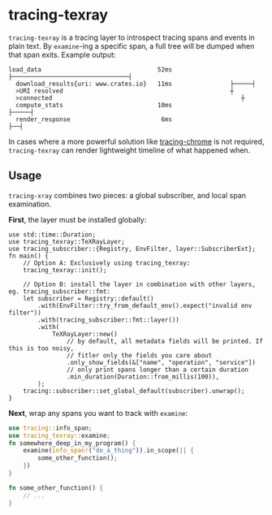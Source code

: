 # tracing-texray

`tracing-texray` is a tracing layer to introspect tracing spans and events in plain text. By `examine`-ing
a specific span, a full tree will be dumped when that span exits. Example output:

```text
load_data                                52ms ├────────────────────────────────┤
  download_results{uri: www.crates.io}   11ms                ├─────┤
  >URI resolved                                              ┼
  >connected                                                    ┼
  compute_stats                          10ms                        ├─────┤
  render_response                         6ms                               ├──┤
```

In cases where a more powerful solution like [tracing-chrome](https://crates.io/crates/tracing-chrome) is not required,
`tracing-texray` can render lightweight timeline of what happened when.

## Usage
`tracing-xray` combines two pieces: a global subscriber, and local span examination. 

**First**, the layer must be installed globally:
```rust,no_run
use std::time::Duration;
use tracing_texray::TeXRayLayer;
use tracing_subscriber::{Registry, EnvFilter, layer::SubscriberExt};
fn main() {
    // Option A: Exclusively using tracing_texray:
    tracing_texray::init();
    
    // Option B: install the layer in combination with other layers, eg. tracing_subscriber::fmt:
    let subscriber = Registry::default()
        .with(EnvFilter::try_from_default_env().expect("invalid env filter"))
        .with(tracing_subscriber::fmt::layer())
        .with(
            TeXRayLayer::new()
                // by default, all metadata fields will be printed. If this is too noisy,
                // fitler only the fields you care about
                .only_show_fields(&["name", "operation", "service"])
                // only print spans longer than a certain duration
                .min_duration(Duration::from_millis(100)),
        );
    tracing::subscriber::set_global_default(subscriber).unwrap();
}
```

**Next**, wrap any spans you want to track with `examine`:
```rust
use tracing::info_span;
use tracing_texray::examine;
fn somewhere_deep_in_my_program() {
    examine(info_span!("do_a_thing")).in_scope(|| {
        some_other_function();
    })
}

fn some_other_function() {
    // ...
}
```